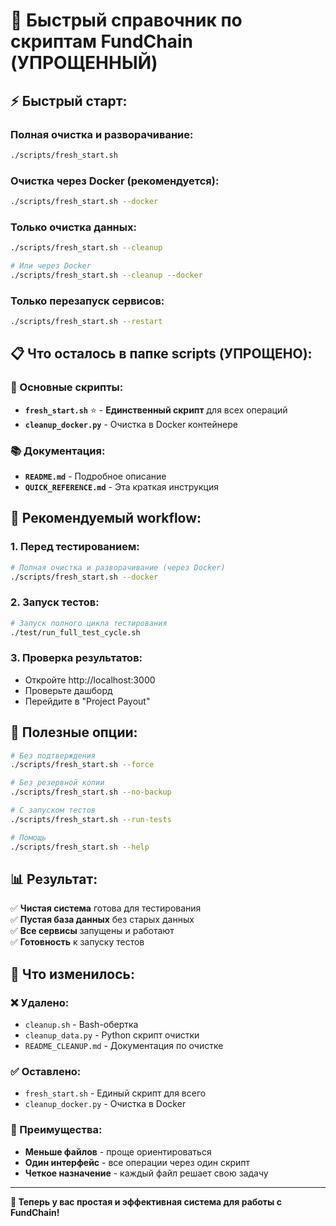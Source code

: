 # 🚀 Быстрый справочник по скриптам FundChain (УПРОЩЕННЫЙ)

## ⚡ **Быстрый старт:**

### **Полная очистка и разворачивание:**
```bash
./scripts/fresh_start.sh
```

### **Очистка через Docker (рекомендуется):**
```bash
./scripts/fresh_start.sh --docker
```

### **Только очистка данных:**
```bash
./scripts/fresh_start.sh --cleanup

# Или через Docker
./scripts/fresh_start.sh --cleanup --docker
```

### **Только перезапуск сервисов:**
```bash
./scripts/fresh_start.sh --restart
```

## 📋 **Что осталось в папке scripts (УПРОЩЕНО):**

### **🚀 Основные скрипты:**
- **`fresh_start.sh`** ⭐ - **Единственный скрипт** для всех операций
- **`cleanup_docker.py`** - Очистка в Docker контейнере

### **📚 Документация:**
- **`README.md`** - Подробное описание
- **`QUICK_REFERENCE.md`** - Эта краткая инструкция

## 🎯 **Рекомендуемый workflow:**

### **1. Перед тестированием:**
```bash
# Полная очистка и разворачивание (через Docker)
./scripts/fresh_start.sh --docker
```

### **2. Запуск тестов:**
```bash
# Запуск полного цикла тестирования
./test/run_full_test_cycle.sh
```

### **3. Проверка результатов:**
- Откройте http://localhost:3000
- Проверьте дашборд
- Перейдите в "Project Payout"

## 🔧 **Полезные опции:**

```bash
# Без подтверждения
./scripts/fresh_start.sh --force

# Без резервной копии
./scripts/fresh_start.sh --no-backup

# С запуском тестов
./scripts/fresh_start.sh --run-tests

# Помощь
./scripts/fresh_start.sh --help
```

## 📊 **Результат:**

✅ **Чистая система** готова для тестирования  
✅ **Пустая база данных** без старых данных  
✅ **Все сервисы** запущены и работают  
✅ **Готовность** к запуску тестов  

## 🔄 **Что изменилось:**

### **❌ Удалено:**
- `cleanup.sh` - Bash-обертка
- `cleanup_data.py` - Python скрипт очистки
- `README_CLEANUP.md` - Документация по очистке

### **✅ Оставлено:**
- `fresh_start.sh` - Единый скрипт для всего
- `cleanup_docker.py` - Очистка в Docker

### **🎯 Преимущества:**
- **Меньше файлов** - проще ориентироваться
- **Один интерфейс** - все операции через один скрипт
- **Четкое назначение** - каждый файл решает свою задачу

---

**🎉 Теперь у вас простая и эффективная система для работы с FundChain!**
